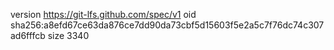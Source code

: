 version https://git-lfs.github.com/spec/v1
oid sha256:a8efd67ce63da876ce7dd90da73cbf5d15603f5e2a5c7f76dc74c307ad6fffcb
size 3340
